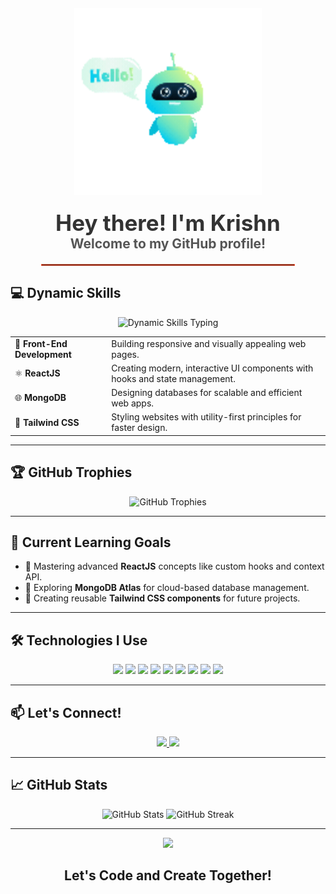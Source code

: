 <div align="center" style="text-align: center; padding: 20px;">
  <img src="https://github.com/PoojanDoshi11/assets-for-profile/blob/main/Animation%20-%201732092305896.gif" 
       alt="Animated Waving Character" 
       style="width: 300px; height: auto; margin-bottom: 20px;">
  <h1 style="font-size: 2.5em; color: #333; margin: 0;">Hey there! I'm Krishn</h1>
  <h3 style="font-size: 1.5em; color: #555; margin: 0;">Welcome to my GitHub profile!</h3>
</div>

<hr style="border:1px solid #FF5733; width:80%; margin:auto;">

## 💻 Dynamic Skills
<div align="center">
  <img src="https://readme-typing-svg.herokuapp.com?font=Roboto&color=%23FF5733&size=24&center=true&vCenter=true&lines=Front-End+Development;ReactJS+Expert;Tailwind+CSS+Specialist" alt="Dynamic Skills Typing">
</div>

<table align="center">
  <tr>
    <td>🎨 <b>Front-End Development</b></td>
    <td>Building responsive and visually appealing web pages.</td>
  </tr>
  <tr>
    <td>⚛️ <b>ReactJS</b></td>
    <td>Creating modern, interactive UI components with hooks and state management.</td>
  </tr>
  <tr>
    <td>🌐 <b>MongoDB</b></td>
    <td>Designing databases for scalable and efficient web apps.</td>
  </tr>
  <tr>
    <td>🎨 <b>Tailwind CSS</b></td>
    <td>Styling websites with utility-first principles for faster design.</td>
  </tr>
</table>

<hr>

## 🏆 GitHub Trophies
<div align="center">
  <img src="https://github-profile-trophy.vercel.app/?username=krishn567&theme=onedark" alt="GitHub Trophies">
</div>
<hr>

## 🚀 Current Learning Goals
- 🌱 Mastering advanced **ReactJS** concepts like custom hooks and context API.  
- 🧠 Exploring **MongoDB Atlas** for cloud-based database management.  
- 🎨 Creating reusable **Tailwind CSS components** for future projects.

<hr>

## 🛠️ Technologies I Use
<div align="center">
  <img src="https://img.shields.io/badge/React-20232A?style=for-the-badge&logo=react&logoColor=61DAFB">
  <img src="https://img.shields.io/badge/MongoDB-4EA94B?style=for-the-badge&logo=mongodb&logoColor=white">
  <img src="https://img.shields.io/badge/HTML-E34F26?style=for-the-badge&logo=html5&logoColor=white">
  <img src="https://img.shields.io/badge/CSS-1572B6?style=for-the-badge&logo=css3&logoColor=white">
  <img src="https://img.shields.io/badge/JavaScript-F7DF1E?style=for-the-badge&logo=javascript&logoColor=black">
  <img src="https://img.shields.io/badge/TailwindCSS-06B6D4?style=for-the-badge&logo=tailwindcss&logoColor=white">
  <img src="https://img.shields.io/badge/Bootstrap-563D7C?style=for-the-badge&logo=bootstrap&logoColor=white">
  <img src="https://img.shields.io/badge/VS%20Code-007ACC?style=for-the-badge&logo=visual-studio-code&logoColor=white">
  <img src="https://img.shields.io/badge/Git-F05032?style=for-the-badge&logo=git&logoColor=white">
</div>

<hr>

## 📫 Let's Connect!
<div align="center">
  <a href="www.linkedin.com/in/krishnbutani">
    <img src="https://img.shields.io/badge/-LinkedIn-blue?style=for-the-badge&logo=linkedin&logoColor=white">
  </a>
  <a href="mailto:krishnpatel347@gmail.com">
    <img src="https://img.shields.io/badge/-Email-D14836?style=for-the-badge&logo=gmail&logoColor=white">
  </a>
</div>

<hr>

## 📈 GitHub Stats
<div align="center">
  <img height="180em" src="https://github-readme-stats.vercel.app/api?username=krish567&show_icons=true&hide_border=true&count_private=true&theme=radical" alt="GitHub Stats">
  <img height="180em" src="https://github-readme-streak-stats.herokuapp.com/?user=krishn567&hide_border=true&theme=radical" alt="GitHub Streak">
</div>

<hr>

<div align="center">
  <img src="https://media.giphy.com/media/13HgwGsXF0aiGY/giphy.gif" width="300">
  <h2>Let's Code and Create Together!</h2>
</div>

